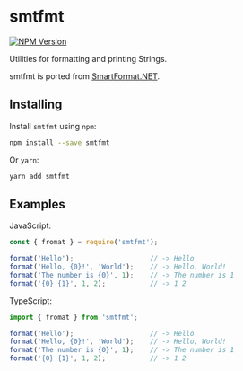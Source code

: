 # smtfmt

[![NPM Version][npm-image]][npm-url]

Utilities for formatting and printing Strings.

smtfmt is ported from [SmartFormat.NET](https://github.com/axuno/SmartFormat).

## Installing

Install `smtfmt` using `npm`:

```bash
npm install --save smtfmt
```

Or `yarn`:

```bash
yarn add smtfmt
```

## Examples

JavaScript:

```javascript
const { fromat } = require('smtfmt');

format('Hello');                   // -> Hello
format('Hello, {0}!', 'World');    // -> Hello, World!
format('The number is {0}', 1);    // -> The number is 1
format('{0} {1}', 1, 2);           // -> 1 2
```

TypeScript:

```typescript
import { fromat } from 'smtfmt';

format('Hello');                   // -> Hello
format('Hello, {0}!', 'World');    // -> Hello, World!
format('The number is {0}', 1);    // -> The number is 1
format('{0} {1}', 1, 2);           // -> 1 2
```

[npm-image]: https://img.shields.io/npm/v/smtfmt.svg
[npm-url]: https://npmjs.org/package/smtfmt
